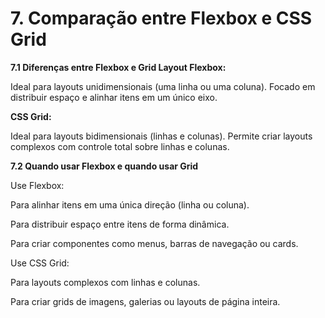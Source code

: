 # 7. Comparação entre Flexbox e CSS Grid
**7.1 Diferenças entre Flexbox e Grid Layout
Flexbox:**

Ideal para layouts unidimensionais (uma linha ou uma coluna). Focado em distribuir espaço e alinhar itens em um único eixo.

**CSS Grid:**

Ideal para layouts bidimensionais (linhas e colunas). Permite criar layouts complexos com controle total sobre linhas e colunas.

**7.2 Quando usar Flexbox e quando usar Grid**

Use Flexbox:

Para alinhar itens em uma única direção (linha ou coluna).

Para distribuir espaço entre itens de forma dinâmica.

Para criar componentes como menus, barras de navegação ou cards.

Use CSS Grid:

Para layouts complexos com linhas e colunas.

Para criar grids de imagens, galerias ou layouts de página inteira.
